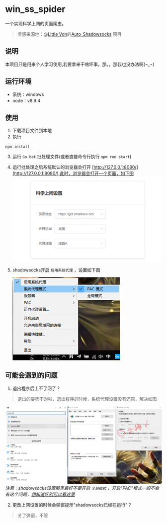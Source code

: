 # win_ss_spider
一个实现科学上网的页面爬虫。
>灵感来源地：@[Little Von](https://github.com/VonSdite "Little Von")的[Auto_Shadowsocks](https://github.com/VonSdite/Auto_Shadowsocks "Auto_Shadowsocks")  项目

## 说明
本项目只是用来个人学习使用,若要拿来干啥坏事，那。。那我也没办法啊(¬_¬)

## 运行环境
 * 系统：windows
 * node：v8.9.4

## 使用
1. 下载项目文件到本地
2. 执行 
```
npm install
```
3. 运行 `Go.bat` 批处理文件(或者直接命令行执行 `npm run start`)
4. 运行批处理之后系统默认的浏览器会打开 [http://127.0.0.1:8080/](http://127.0.0.1:8080/),此时，浏览器会打开一个页面，如下图
![setting](./img/setting.PNG)
5. shadowsocks开启 `启用系统代理` ，设置如下图

    ![shadowsocks](./img/shadowsock.png)

## 可能会遇到的问题
1. 退出程序后上不了网了？
>退出的姿势不对啦，退出程序的时候，系统代理设置没有还原，解决如图

![internet](./img/internet.png)
*注意：shadowsocks设置那里最好不要开启 `全局模式` ，开启“PAC"模式一般不会有这个问题，[想知道区别可以看这里](https://www.dujin.org/5461.html)*

2. 更改上网设置的时候会弹窗提示"shadowsocks已经在运行"？
>关了弹窗，不管
